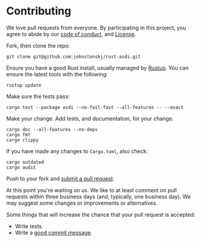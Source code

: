 # Contributing

We love pull requests from everyone. By participating in this project, you
agree to abide by our [code of conduct](CODE_OF_CONDUCT.md), and
[License](LICENSE).

Fork, then clone the repo:

    git clone git@github.com:johnstonskj/rust-asdi.git

Ensure you have a good Rust install, usually managed by [Rustup](https://rustup.rs/).
You can ensure the latest tools with the following:

    rustup update

Make sure the tests pass:

    cargo test --package asdi --no-fail-fast --all-features -- --exact

Make your change. Add tests, and documentation, for your change.

    cargo doc --all-features --no-deps
    cargo fmt
    cargo clippy

If you have made any changes to `Cargo.toml`, also check:

    cargo outdated
    cargo audit

Push to your fork and [submit a pull request](https://github.com/johnstonskj/rust-asdi/compare/).

At this point you're waiting on us. We like to at least comment on pull requests
within three business days (and, typically, one business day). We may suggest
some changes or improvements or alternatives.

Some things that will increase the chance that your pull request is accepted:

* Write tests.
* Write a [good commit message](https://cbea.ms/git-commit/https://cbea.ms/git-commit/).
